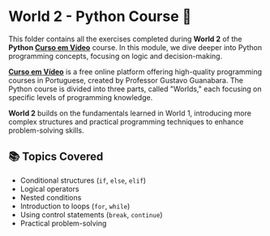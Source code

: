 # World 2 - Python Course 🐍

This folder contains all the exercises completed during **World 2** of the **Python [Curso em Vídeo](https://www.cursoemvideo.com/curso/python-3-mundo-2/)** course. In this module, we dive deeper into Python programming concepts, focusing on logic and decision-making.

**[Curso em Vídeo](https://www.cursoemvideo.com/)** is a free online platform offering high-quality programming courses in Portuguese, created by Professor Gustavo Guanabara. The Python course is divided into three parts, called "Worlds," each focusing on specific levels of programming knowledge.

**World 2** builds on the fundamentals learned in World 1, introducing more complex structures and practical programming techniques to enhance problem-solving skills.

## 📚 Topics Covered

- Conditional structures (`if`, `else`, `elif`)
- Logical operators
- Nested conditions
- Introduction to loops (`for`, `while`)
- Using control statements (`break`, `continue`)
- Practical problem-solving
